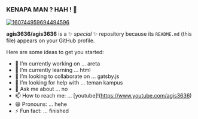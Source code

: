 ### KENAPA MAN ? HAH ! 👋
[![160744959694494596](https://user-images.githubusercontent.com/62259121/128676375-afcaf9cf-ddcf-430d-aa31-415ac45001f9.jpg)](https://github.com/agis3636?tab=repositories)

**agis3636/agis3636** is a ✨ _special_ ✨ repository because its `README.md` (this file) appears on your GitHub profile.

Here are some ideas to get you started:

- 🔭 I’m currently working on ...       areta
- 🌱 I’m currently learning ...         html
- 👯 I’m looking to collaborate on ...  gatsby.js
- 🤔 I’m looking for help with ...      teman kampus
- 💬 Ask me about ...                   no
- 📫 How to reach me: ...               [youtube]!(https://www.youtube.com/agis3636)
- 😄 Pronouns: ...                      hehe
- ⚡ Fun fact: ...                      finished
